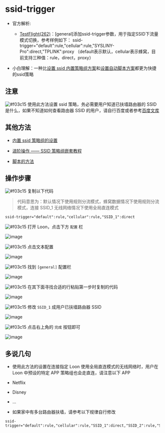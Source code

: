 # ssid-trigger

- 官方解析:

  - [TestFlight(262)](https://t.me/LoonNews/426)：[general]添加ssid-trigger参数，用于指定SSID下流量模式切换，参考样例如下： ssid-trigger="default":rule,"cellular":rule,"SYSLINY-Pro":direct,"TPLINK":proxy （default表示默认，cellular表示蜂窝，目前支持三种值：rule，direct，proxy）

- 小白理解：一种比[设置 ssid 内置策略组方案](https://github.com/TiyNa/tutorial/blob/master/Loon/Plus/ssid.md)和[设置自动脚本方案](https://t.me/cool_scripts/141)都更为快捷的ssid策略

## 注意

![#f03c15](https://placehold.it/15/f03c15/000000?text=+) 使用此方法设置 ssid 策略，务必需要用户知道已扶墙路由器的 SSID 是什么，如果不知道如何查看路由器 SSID 的用户，请自行百度或者参考[百度文库](https://wenku.baidu.com/view/9cfde0060166f5335a8102d276a20029bd64631f.html)

## 其他方法

- [内置 ssid 策略组的设置](https://github.com/TiyNa/tutorial/blob/master/Loon/Plus/ssid.md)

- [进阶操作 —— SSID 策略组嵌套教程](https://github.com/ArriettyQAQ/loon_tutorial)

- [脚本的方法](https://t.me/cool_scripts/141)

## 操作步骤

![#f03c15](https://placehold.it/15/f03c15/000000?text=+) 复制以下代码

> 代码意思为：默认情况下使用规则分流模式，蜂窝数据情况下使用规则分流模式，连接 SSID_1 无线网络情况下使用全局直连模式

```
ssid-trigger="default":rule,"cellular":rule,"SSID_1":direct
```

![#f03c15](https://placehold.it/15/f03c15/000000?text=+) 打开 Loon，点击下方 `配置` 栏

![image](https://raw.githubusercontent.com/TiyNa/tutorial-image/master/Loon/Plus/ssid-trigger_1.jpg)

![#f03c15](https://placehold.it/15/f03c15/000000?text=+) 点击文本配置

![image](https://raw.githubusercontent.com/TiyNa/tutorial-image/master/Loon/Plus/ssid-trigger_2.jpg)

![#f03c15](https://placehold.it/15/f03c15/000000?text=+) 找到 `[general]` 配置栏

![image](https://raw.githubusercontent.com/TiyNa/tutorial-image/master/Loon/Plus/ssid-trigger_3.jpg)

![#f03c15](https://placehold.it/15/f03c15/000000?text=+) 在其下面寻找合适的行粘贴第一步时复制的代码

![image](https://raw.githubusercontent.com/TiyNa/tutorial-image/master/Loon/Plus/ssid-trigger_4.jpg)

![#f03c15](https://placehold.it/15/f03c15/000000?text=+) 修改 `SSID_1` 成用户已扶墙路由器 SSID 

![image](https://raw.githubusercontent.com/TiyNa/tutorial-image/master/Loon/Plus/ssid-trigger_5.jpg)

![#f03c15](https://placehold.it/15/f03c15/000000?text=+) 点击右上角的 `完成` 按钮即可

![image](https://raw.githubusercontent.com/TiyNa/tutorial-image/master/Loon/Plus/ssid-trigger_6.jpg)

## 多说几句

- 使用此方法的设置在连接指定 Loon 使用全局直连模式的无线网络时，用户在 Loon 中预设的特定 APP 策略组也会走直连，请注意以下 APP

 - Netflix

 - Disney

 - ...

- 如果家中有多台路由器扶墙，请参考以下规律自行修改

```
ssid-trigger="default":rule,"cellular":rule,"SSID_1":direct,"SSID_2":rule,"SSID_3":proxy
```
